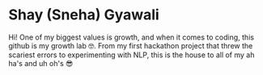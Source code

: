 # Shay (Sneha) Gyawali

Hi! One of my biggest values is growth, and when it comes to coding, this github is my growth lab 🤓. From my first hackathon project that threw the scariest errors to experimenting with NLP, this is the house to all of my ah ha's and uh oh's 😎 
